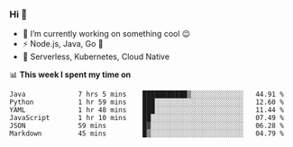 ### Hi 👋

<!--
**nodejh/nodejh** is a ✨ _special_ ✨ repository because its `README.md` (this file) appears on your GitHub profile.

Here are some ideas to get you started:

- 🔭 I’m currently working on ...
- 🌱 I’m currently learning ...
- 👯 I’m looking to collaborate on ...
- 🤔 I’m looking for help with ...
- 💬 Ask me about ...
- 📫 How to reach me: ...
- 😄 Pronouns: ...
- ⚡ Fun fact: ...
-->

- 🔭 I’m currently working on something cool :wink:
- ⚡ Node.js, Java, Go :thought_balloon:
- 🤖 Serverless, Kubernetes, Cloud Native

📊 **This week I spent my time on**

<!--START_SECTION:waka-->

```text
Java             7 hrs 5 mins    ███████████▒░░░░░░░░░░░░░   44.91 %
Python           1 hr 59 mins    ███░░░░░░░░░░░░░░░░░░░░░░   12.60 %
YAML             1 hr 48 mins    ███░░░░░░░░░░░░░░░░░░░░░░   11.44 %
JavaScript       1 hr 10 mins    ██░░░░░░░░░░░░░░░░░░░░░░░   07.49 %
JSON             59 mins         █▓░░░░░░░░░░░░░░░░░░░░░░░   06.28 %
Markdown         45 mins         █▒░░░░░░░░░░░░░░░░░░░░░░░   04.79 %
```

<!--END_SECTION:waka-->


<!--
:traffic_light: **Visitors**

![visitors](https://visitor-badge.glitch.me/badge?page_id=nodejh.nodejh)
-->
